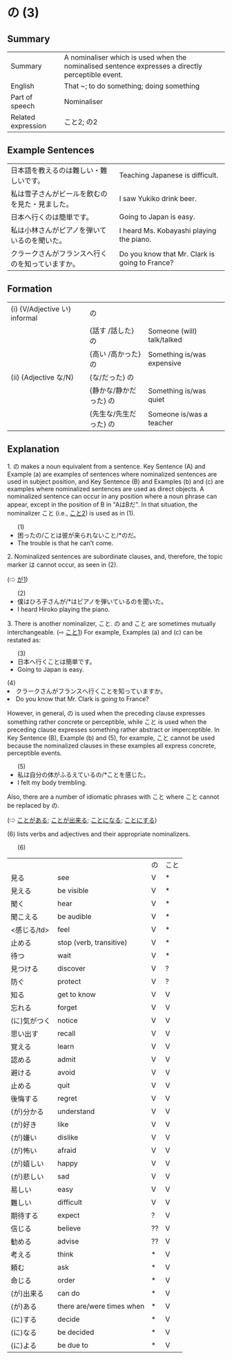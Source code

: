 # の (3)

## Summary

<table><tr>   <td>Summary</td>   <td>A nominaliser which is used when the nominalised sentence expresses a directly perceptible event.</td></tr><tr>   <td>English</td>   <td>That ~; to do something; doing something</td></tr><tr>   <td>Part of speech</td>   <td>Nominaliser</td></tr><tr>   <td>Related expression</td>   <td>こと2; の2</td></tr></table>

## Example Sentences

<table><tr>   <td>日本語を教えるのは難しい・難しいです。</td>   <td>Teaching Japanese is difficult.</td></tr><tr>   <td>私は雪子さんがビールを飲むのを見た・見ました。</td>   <td>I saw Yukiko drink beer.</td></tr><tr>   <td>日本へ行くのは簡単です。</td>   <td>Going to Japan is easy.</td></tr><tr>   <td>私は小林さんがピアノを弾いているのを聞いた。</td>   <td>I heard Ms. Kobayashi playing the piano.</td></tr><tr>   <td>クラークさんがフランスへ行くのを知っていますか。</td>   <td>Do you know that Mr. Clark is going to France?</td></tr></table>

## Formation

<table class="table"> <tbody><tr class="tr head"> <td class="td"><span class="numbers">(i)</span> <span> <span class="bold">{V/Adjective い}    informal</span></span></td> <td class="td"><span class="concept">の</span> </td> <td class="td"><span>&nbsp;</span></td> </tr> <tr class="tr"> <td class="td"><span>&nbsp;</span></td> <td class="td"><span>{話す /話した} <span class="concept">の</span></span></td> <td class="td"><span>Someone    (will) talk/talked</span></td> </tr> <tr class="tr"> <td class="td"><span>&nbsp;</span></td> <td class="td"><span>{高い /高かった} <span class="concept">の</span></span></td> <td class="td"><span>Something    is/was expensive</span></td> </tr> <tr class="tr head"> <td class="td"><span class="numbers">(ii)</span> <span> <span class="bold">{Adjective な/N}</span></span></td> <td class="td"><span>{<span class="concept">な</span>/<span class="concept">だった</span>} <span class="concept">の</span></span></td> <td class="td"><span>&nbsp;</span></td> </tr> <tr class="tr"> <td class="td"><span>&nbsp;</span></td> <td class="td"><span>{静か<span class="concept">な</span>/静か<span class="concept">だった</span>} <span class="concept">の</span></span></td> <td class="td"><span>Something    is/was quiet</span></td> </tr> <tr class="tr"> <td class="td"><span>&nbsp;</span></td> <td class="td"><span>{先生<span class="concept">な</span>/先生<span class="concept">だった</span>} <span class="concept">の</span></span></td> <td class="td"><span>Someone    is/was a teacher</span></td> </tr></tbody></table>

## Explanation

<p>1. <span class="cloze">の</span> makes a noun equivalent from a sentence. Key Sentence (A) and Example (a) are examples of sentences where nominalized sentences are used in subject position, and Key Sentence (B) and Examples (b) and (c) are examples where nominalized sentences are used as direct objects. A nominalized sentence can occur in any position where a noun phrase can appear, except in the position of B in "AはBだ". In that situation, the nominalizer こと (i.e., <a href="#㊦ こと (2)">こと2</a>) is used as in (1).</p>  <ul>(1) <li>困った<span class="cloze">の</span>/ことは彼が来られないこと/*<span class="cloze">の</span>だ。</li> <li>The trouble is that he can't come.</li> </ul>  <p>2. Nominalized sentences are subordinate clauses, and, therefore, the topic marker は cannot occur, as seen in (2).</p>  <p>(⇨ <a href="#㊦ が (1)">が1</a>)</p>  <ul>(2) <li>僕はひろ子さんが/*はピアノを弾いている<span class="cloze">の</span>を聞いた。</li> <li>I heard Hiroko playing the piano.</li> </ul>  <p>3. There is another nominalizer, こと. <span class="cloze">の</span> and こと are sometimes mutually interchangeable. (⇨ <a href="#㊦ こと (1)">こと1</a>) For example, Examples (a) and (c) can be restated as:</p>  <ul>(3) <li>日本へ行くことは簡単です。</li> <li>Going to Japan is easy.</li> </ul>  (4) <li>クラークさんがフランスへ行くことを知っていますか。</li> <li>Do you know that Mr. Clark is going to France?</li> </ul>  <p>However, in general, <span class="cloze">の</span> is used when the preceding clause expresses something rather concrete or perceptible, while こと is used when the preceding clause expresses something rather abstract or imperceptible. In Key Sentence (B), Example (b) and (5), for example, こと cannot be used because the nominalized clauses in these examples all express concrete, perceptible events.</p>  <ul>(5) <li>私は自分の体がふるえている<span class="cloze">の</span>/*ことを感じた。</li> <li>I felt my body trembling.</li> </ul>  <p>Also, there are a number of idiomatic phrases with こと where こと cannot be replaced by <span class="cloze">の</span>.   <p>(⇨ <a href="#㊦ ことがある (1)">ことがある</a>; <a href="#㊦ ことが出来る・できる">ことが出来る</a>; <a href="#㊦ ことになる">ことになる</a>; <a href="#㊦ ことにする">ことにする</a>)</p>  <p>(6) lists verbs and adjectives and their appropriate nominalizers.</p>  <ul>(6)</ul>  <table class="table"> <tbody> <tr class="tr"> <td class="td"></td> <td class="td"></td> <td class="td"><span class="cloze">の</span></td> <td class="td">こと</td> </tr> <tr class="tr"> <td class="td">見る</td> <td class="td">see</td> <td class="td">V</td> <td class="td">*</td> </tr> <tr class="tr"> <td class="td">見える</td> <td class="td">be visible</td> <td class="td">V</td> <td class="td">*</td> </tr> <tr class="tr"> <td class="td">聞く</td> <td class="td">hear</td> <td class="td">V</td> <td class="td">*</td> </tr> <tr class="tr"> <td class="td">聞こえる</td> <td class="td">be audible</td> <td class="td">V</td> <td class="td">*</td> </tr> <tr class="tr"> <td class="td"><感じる/td> <td class="td">feel</td> <td class="td">V</td> <td class="td">*</td> </tr> <tr class="tr"> <td class="td">止める</td> <td class="td">stop (verb, transitive)</td> <td class="td">V</td> <td class="td">*</td> </tr> <tr class="tr"> <td class="td">待つ</td> <td class="td">wait</td> <td class="td">V</td> <td class="td">*</td> </tr> <tr class="tr"> <td class="td">見つける</td> <td class="td">discover</td> <td class="td">V</td> <td class="td">?</td> </tr> <tr class="tr"> <td class="td">防ぐ</td> <td class="td">protect</td> <td class="td">V</td> <td class="td">?</td> </tr> <tr class="tr"> <td class="td">知る</td> <td class="td">get to know</td> <td class="td">V</td> <td class="td">V</td> </tr> <tr class="tr"> <td class="td">忘れる</td> <td class="td">forget</td> <td class="td">V</td> <td class="td">V</td> </tr> <tr class="tr"> <td class="td">(に)気がつく</td> <td class="td">notice</td> <td class="td">V</td> <td class="td">V</td> </tr> <tr class="tr"> <td class="td">思い出す</td> <td class="td">recall</td> <td class="td">V</td> <td class="td">V</td> </tr> <tr class="tr"> <td class="td">覚える</td> <td class="td">learn</td> <td class="td">V</td> <td class="td">V</td> </tr> <tr class="tr"> <td class="td">認める</td> <td class="td">admit</td> <td class="td">V</td> <td class="td">V</td> </tr> <tr class="tr"> <td class="td">避ける</td> <td class="td">avoid</td> <td class="td">V</td> <td class="td">V</td> </tr> <tr class="tr"> <td class="td">止める</td> <td class="td">quit</td> <td class="td">V</td> <td class="td">V</td> </tr> <tr class="tr"> <td class="td">後悔する</td> <td class="td">regret</td> <td class="td">V</td> <td class="td">V</td> </tr> <tr class="tr"> <td class="td">(が)分かる</td> <td class="td">understand</td> <td class="td">V</td> <td class="td">V</td> </tr> <tr class="tr"> <td class="td">(が)好き</td> <td class="td">like</td> <td class="td">V</td> <td class="td">V</td> </tr> <tr class="tr"> <td class="td">(が)嫌い</td> <td class="td">dislike</td> <td class="td">V</td> <td class="td">V</td> </tr> <tr class="tr"> <td class="td">(が)怖い</td> <td class="td">afraid</td> <td class="td">V</td> <td class="td">V</td> </tr> <tr class="tr"> <td class="td">(が)嬉しい</td> <td class="td">happy</td> <td class="td">V</td> <td class="td">V</td> </tr> <tr class="tr"> <td class="td">(が)悲しい</td> <td class="td">sad</td> <td class="td">V</td> <td class="td">V</td> </tr> <tr class="tr"> <td class="td">易しい</td> <td class="td">easy</td> <td class="td">V</td> <td class="td">V</td> </tr> <tr class="tr"> <td class="td">難しい</td> <td class="td">difficult</td> <td class="td">V</td> <td class="td">V</td> </tr> <tr class="tr"> <td class="td">期待する</td> <td class="td">expect</td> <td class="td">?</td> <td class="td">V</td> </tr> <tr class="tr"> <td class="td">信じる</td> <td class="td">believe</td> <td class="td">??</td> <td class="td">V</td> </tr> <tr class="tr"> <td class="td">勧める</td> <td class="td">advise</td> <td class="td">??</td> <td class="td">V</td> </tr> <tr class="tr"> <td class="td">考える</td> <td class="td">think</td> <td class="td">*</td> <td class="td">V</td> </tr> <tr class="tr"> <td class="td">頼む</td> <td class="td">ask</td> <td class="td">*</td> <td class="td">V</td> </tr> <tr class="tr"> <td class="td">命じる</td> <td class="td">order</td> <td class="td">*</td> <td class="td">V</td> </tr> <tr class="tr"> <td class="td">(が)出来る</td> <td class="td">can do</td> <td class="td">*</td> <td class="td">V</td> </tr> <tr class="tr"> <td class="td">(が)ある</td> <td class="td">there are/were times when</td> <td class="td">*</td> <td class="td">V</td> </tr> <tr class="tr"> <td class="td">(に)する</td> <td class="td">decide</td> <td class="td">*</td> <td class="td">V</td> </tr> <tr class="tr"> <td class="td">(に)なる</td> <td class="td">be decided</td> <td class="td">*</td> <td class="td">V</td> </tr> <tr class="tr"> <td class="td">(に)よる</td> <td class="td">be due to</td> <td class="td">*</td> <td class="td">V</td> </tr> </tbody> </table>


